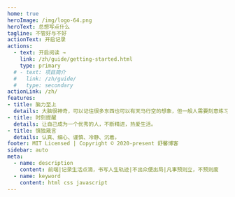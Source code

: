 ```yaml
---
home: true
heroImage: /img/logo-64.png
heroText: 总想写点什么
tagline: 不管好与不好
actionText: 开启记录
actions:
  - text: 开启阅读 →
    link: /zh/guide/getting-started.html
    type: primary
  # - text: 项目简介
  #   link: /zh/guide/
  #   type: secondary
actionLink: /zh/
features:
- title: 脑力至上
  details: 大脑很神奇，可以记住很多东西也可以有天马行空的想象，但一般人需要刻意练习才能拥有惊人的记忆力，涌现的灵感如果没有记录下来，难逃昙花一现的命运。在没有达到“最强大脑”前，把一些学过的、用过的、思考过的事物记录下来，以便往后需要查阅时可以快速唤起记忆。
- title: 时刻提醒
  details: 让自己成为一个优秀的人，不断精进，热爱生活。
- title: 慎独箴言
  details: 认真、细心、谨慎、冷静、沉着。
footer: MIT Licensed | Copyright © 2020-present 舒馨博客
sidebar: auto
meta:
  - name: description
    content: 前端|记录生活点滴，书写人生轨迹|不出众便出局|凡事预则立，不预则废
  - name: keyword
    content: html css javascript
---
```

